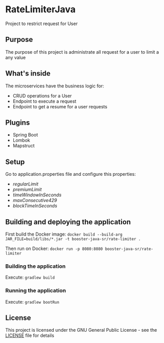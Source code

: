 # RateLimiterJava
Project to restrict request for User

## Purpose
The purpose of this project is administrate all request for a user to limit a any value

## What's inside
The microservices have the business logic for:
- CRUD operations for a User
- Endpoint to execute a request 
- Endpoint to get a resume for a user requests

## Plugins
  * Spring Boot
  * Lombok
  * Mapstruct
 
## Setup
Go to application.properties file and configure this properties:
+ *regularLimit*
+ *premiumLimit*
+ *timeWindowInSeconds*
+ *maxConsecutive429*
+ *blockTimeInSeconds*

## Building and deploying the application
First build the Docker image:
`docker build --build-arg JAR_FILE=build/libs/*.jar -t booster-java-sr/rate-limiter .`

Then run on Docker:
`docker run -p 8080:8080 booster-java-sr/rate-limiter`

### Building the application
Execute: `gradlew build`

### Running the application
Execute: `gradlew bootRun`

## License
This project is licensed under the GNU General Public License - see the [LICENSE](LICENSE) file for details